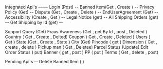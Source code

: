 Integrated Api's -----
Login (Post)  --
Banned item(Get , Create ) --
Privacy Policy (Get) --
Dispute (Get , Create , Delete ) --
EndUserAgreement (Get) --
Accessibility (Create , Get ) --
Legal Notice (get) --
All Shipping Orders (get) --
Get Shipping by Id (get) --
<!-- -------------------- -->
Support Query (Get)
Fraus Awareness (Get , get By Id , post , Deleted )
Country ( Get , Create , Delted)
Coupon ( Get , Create , Deleted )
Users ( Get )
State (Get , Create , State )
City (Get)
Pincode ( get )
Dimension ( Get , create , delete )
Pickup man ( Get  , Deletee)
Parcel Status (Update)
Edit Order Status ( put)
Banner ( get , post )
PP ( put )
Terms ( Get , delete , post)

Pending Api's --
Delete Banned Item ( )

